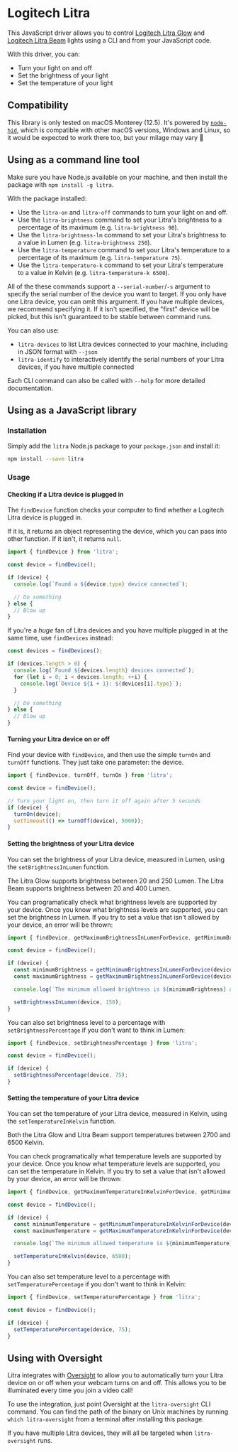 # Logitech Litra

This JavaScript driver allows you to control [Logitech Litra Glow](https://www.logitech.com/en-gb/products/lighting/litra-glow.946-000002.html) and [Logitech Litra Beam](https://www.logitech.com/en-gb/products/lighting/litra-beam.946-000007.html) lights using a CLI and from your JavaScript code.

With this driver, you can:

* Turn your light on and off
* Set the brightness of your light
* Set the temperature of your light

## Compatibility

This library is only tested on macOS Monterey (12.5). It's powered by [`node-hid`](https://github.com/node-hid/node-hid), which is compatible with other macOS versions, Windows and Linux, so it would be expected to work there too, but your milage may vary 🙏

## Using as a command line tool

Make sure you have Node.js available on your machine, and then install the package with `npm install -g litra`.

With the package installed:

* Use the `litra-on` and `litra-off` commands to turn your light on and off.
* Use the `litra-brightness` command to set your Litra's brightness to a percentage of its maximum (e.g. `litra-brightness 90`).
* Use the `litra-brightness-lm` command to set your Litra's brightness to a value in Lumen (e.g. `litra-brightness 250`).
* Use the `litra-temperature` command to set your Litra's temperature to a percentage of its maximum (e.g. `litra-temperature 75`).
* Use the `litra-temperature-k` command to set your Litra's temperature to a value in Kelvin (e.g. `litra-temperature-k 6500`).

All of the these commands support a `--serial-number`/`-s` argument to specify the serial number of the device you want to target. If you only have one Litra device, you can omit this argument. If you have multiple devices, we recommend specifying it. If it isn't specified, the "first" device will be picked, but this isn't guaranteed to be stable between command runs.

You can also use:

* `litra-devices` to list Litra devices connected to your machine, including in JSON format with `--json`
* `litra-identify` to interactively identify the serial numbers of your Litra devices, if you have multiple connected

Each CLI command can also be called with `--help` for more detailed documentation.

## Using as a JavaScript library

### Installation

Simply add the `litra` Node.js package to your `package.json` and install it:

```sh
npm install --save litra
```

### Usage

#### Checking if a Litra device is plugged in

The `findDevice` function checks your computer to find whether a Logitech Litra device is plugged in. 

If it is, it returns an object representing the device, which you can pass into other function. If it isn't, it returns `null`.

```js
import { findDevice } from 'litra';

const device = findDevice();

if (device) {
  console.log(`Found a ${device.type} device connected`);

  // Do something
} else {
  // Blow up
}
```

If you're a *huge* fan of Litra devices and you have multiple plugged in at the same time, use `findDevices` instead:

```js
const devices = findDevices();

if (devices.length > 0) {
  console.log(`Found ${devices.length} devices connected`);
  for (let i = 0; i < devices.length; ++i) {
    console.log(`Device ${i + 1}: ${devices[i].type}`);
  }

  // Do something
} else {
  // Blow up
}
```

#### Turning your Litra device on or off

Find your device with `findDevice`, and then use the simple `turnOn` and `turnOff` functions. They just take one parameter: the device.

```js
import { findDevice, turnOff, turnOn } from 'litra';

const device = findDevice();

// Turn your light on, then turn it off again after 5 seconds
if (device) {
  turnOn(device);
  setTimeout(() => turnOff(device), 5000));
}
```

#### Setting the brightness of your Litra device

You can set the brightness of your Litra device, measured in Lumen, using the `setBrightnessInLumen` function. 

The Litra Glow supports brightness between 20 and 250 Lumen. The Litra Beam supports brightness between 20 and 400 Lumen.

You can programatically check what brightness levels are supported by your device. Once you know what brightness levels are supported, you can set the brightness in Lumen. If you try to set a value that isn't allowed by your device, an error will be thrown:

```js
import { findDevice, getMaximumBrightnessInLumenForDevice, getMinimumBrightnessInLumenForDevice, setBrightnessInLumen } from 'litra';

const device = findDevice();

if (device) {
  const minimumBrightness = getMinimumBrightnessInLumenForDevice(device);
  const maximumBrightness = getMaximumBrightnessInLumenForDevice(device);

  console.log(`The minimum allowed brightness is ${minimumBrightness} and the maximum is ${maximumBrightness}`);

  setBrightnessInLumen(device, 150);
}
```

You can also set brightness level to a percentage with `setBrightnessPercentage` if you don't want to think in Lumen:

```js
import { findDevice, setBrightnessPercentage } from 'litra';

const device = findDevice();

if (device) {
  setBrightnessPercentage(device, 75);
}
```

#### Setting the temperature of your Litra device

You can set the temperature of your Litra device, measured in Kelvin, using the `setTemperatureInKelvin` function.

Both the Litra Glow and Litra Beam support temperatures between 2700 and 6500 Kelvin.

You can check programatically what temperature levels are supported by your device. Once you know what temperature levels are supported, you can set the temperature in Kelvin. If you try to set a value that isn't allowed by your device, an error will be thrown:

```js
import { findDevice, getMaximumTemperatureInKelvinForDevice, getMinimumTemperatureInKelvinForDevice, setTemperatureInKelvin } from 'litra';

const device = findDevice();

if (device) {
  const minimumTemperature = getMinimumTemperatureInKelvinForDevice(device);
  const maximumTemperature = getMaximumTemperatureInKelvinForDevice(device);

  console.log(`The minimum allowed temperature is ${minimumTemperature} and the maximum is ${maximumTemperature}`);

  setTemperatureInKelvin(device, 6500);
}
```

You can also set temperature level to a percentage with `setTemperaturePercentage` if you don't want to think in Kelvin:

```js
import { findDevice, setTemperaturePercentage } from 'litra';

const device = findDevice();

if (device) {
  setTemperaturePercentage(device, 75);
}
```

## Using with Oversight

Litra integrates with [Oversight](https://objective-see.org/products/oversight.html) to allow you to automatically turn your Litra device on or off when your webcam turns on and off. This allows you to be illuminated every time you join a video call!

To use the integration, just point Oversight at the `litra-oversight` CLI command. You can find the path of the binary on Unix machines by running `which litra-oversight` from a terminal after installing this package.

If you have multiple Litra devices, they will all be targeted when `litra-oversight` runs.
